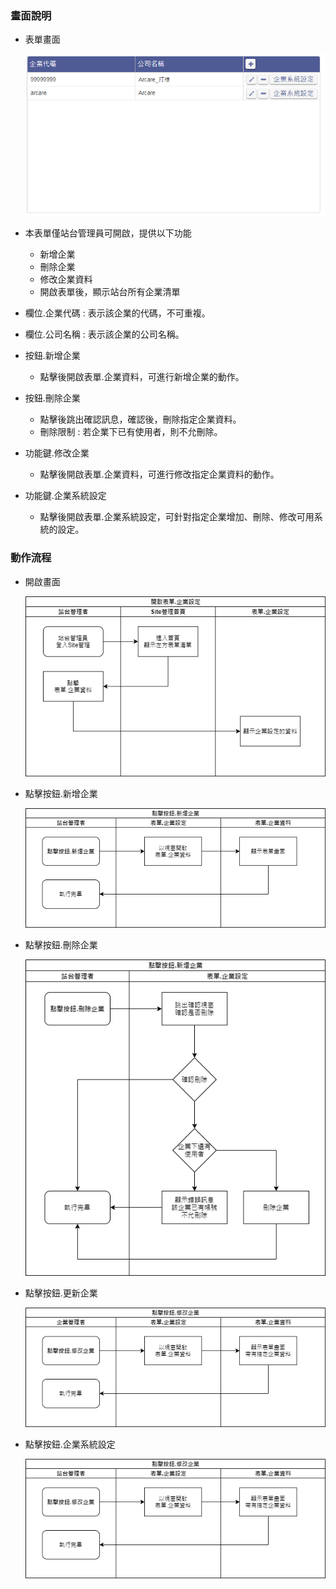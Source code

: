 ### <div id="view">畫面說明</div>
* 表單畫面

    ![表單畫面]

* 本表單僅站台管理員可開啟，提供以下功能
    * 新增企業
    * 刪除企業
    * 修改企業資料
    * 開啟表單後，顯示站台所有企業清單

* 欄位.企業代碼 : 表示該企業的代碼，不可重複。
* 欄位.公司名稱 : 表示該企業的公司名稱。
* 按鈕.新增企業
    * 點擊後開啟表單.企業資料，可進行新增企業的動作。
* 按鈕.刪除企業
    * 點擊後跳出確認訊息，確認後，刪除指定企業資料。
    * 刪除限制 : 若企業下已有使用者，則不允刪除。
* 功能鍵.修改企業
    * 點擊後開啟表單.企業資料，可進行修改指定企業資料的動作。
* 功能鍵.企業系統設定
    * 點擊後開啟表單.企業系統設定，可針對指定企業增加、刪除、修改可用系統的設定。

### <div id="action">動作流程</div>
* 開啟畫面

    ![開啟畫面]

* 點擊按鈕.新增企業

    ![點擊按鈕.新增企業]

* 點擊按鈕.刪除企業

    ![點擊按鈕.刪除企業]

* 點擊按鈕.更新企業

    ![點擊按鈕.更新企業]    

* 點擊按鈕.企業系統設定

    ![點擊按鈕.企業系統設定]

[表單畫面]:attachment/enterpriseindex_view.png "表單畫面"
[開啟畫面]:attachment/openform.png "開啟畫面"
[點擊按鈕.新增企業]:attachment/click_add_enterprise.png "點擊按鈕.新增企業"
[點擊按鈕.更新企業]:attachment/click_update_enterprise.png "點擊按鈕.更新企業"
[點擊按鈕.企業系統設定]:attachment/click_enterprise_system.png "點擊按鈕.企業系統設定"
[點擊按鈕.刪除企業]:attachment/click_delete_enterprise.png "點擊按鈕.刪除企業"